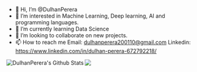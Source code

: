 - 👋 Hi, I’m @DulhanPerera
- 👀 I’m interested in Machine Learning, Deep learning, AI and programming languages.
- 🌱 I’m currently learning Data Science
- 💞️ I’m looking to collaborate on new projects.
- 📫 How to reach me Email: dulhanperera200110@gmail.com
                      Linkedin: https://www.linkedin.com/in/dulhan-perera-672792218/
                      
                      
                      
                      
                      
 <img src="https://www.google.com/url?sa=i&url=http%3A%2F%2Fstudiopixel.in%2Fcareers%2F18a4949fc9c8067172d3b96e302e7097%2F&psig=AOvVaw1y7oC19wvMKPT6JT_ULaxI&ust=1627961281561000&source=images&cd=vfe&ved=0CAsQjRxqFwoTCKC6jMuykfICFQAAAAAdAAAAABA5"/>
                      
                      
                      


<img align="left" alt="DulhanPerera's Github Stats" src="https://github-readme-stats.vercel.app/api?username=DulhanPerera&show_icons=true&hide_border=true" />

<!---
DulhanPerera/DulhanPerera is a ✨ special ✨ repository because its `README.md` (this file) appears on your GitHub profile.
You can click the Preview link to take a look at your changes.
--->
